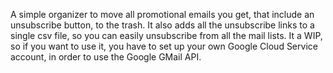 A simple organizer to move all promotional emails you get, that include an unsubscribe button, to the trash. 
It also adds all the unsubscribe links to a single csv file, so you can easily unsubscribe from all the mail lists.
It a WIP, so if you want to use it, you have to set up your own Google Cloud Service account, in order to use the Google GMail API. 
